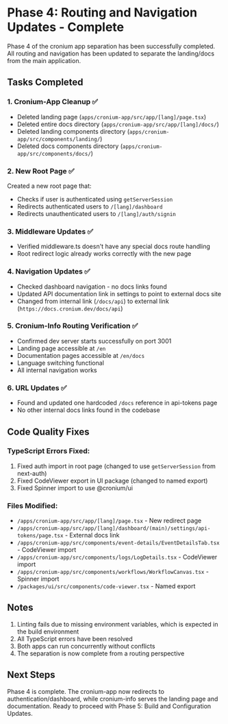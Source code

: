 # Phase 4: Routing and Navigation Updates - Complete

Phase 4 of the cronium app separation has been successfully completed. All routing and navigation has been updated to separate the landing/docs from the main application.

## Tasks Completed

### 1. Cronium-App Cleanup ✅

- Deleted landing page (`apps/cronium-app/src/app/[lang]/page.tsx`)
- Deleted entire docs directory (`apps/cronium-app/src/app/[lang]/docs/`)
- Deleted landing components directory (`apps/cronium-app/src/components/landing/`)
- Deleted docs components directory (`apps/cronium-app/src/components/docs/`)

### 2. New Root Page ✅

Created a new root page that:

- Checks if user is authenticated using `getServerSession`
- Redirects authenticated users to `/[lang]/dashboard`
- Redirects unauthenticated users to `/[lang]/auth/signin`

### 3. Middleware Updates ✅

- Verified middleware.ts doesn't have any special docs route handling
- Root redirect logic already works correctly with the new page

### 4. Navigation Updates ✅

- Checked dashboard navigation - no docs links found
- Updated API documentation link in settings to point to external docs site
- Changed from internal link (`/docs/api`) to external link (`https://docs.cronium.dev/docs/api`)

### 5. Cronium-Info Routing Verification ✅

- Confirmed dev server starts successfully on port 3001
- Landing page accessible at `/en`
- Documentation pages accessible at `/en/docs`
- Language switching functional
- All internal navigation works

### 6. URL Updates ✅

- Found and updated one hardcoded `/docs` reference in api-tokens page
- No other internal docs links found in the codebase

## Code Quality Fixes

### TypeScript Errors Fixed:

1. Fixed auth import in root page (changed to use `getServerSession` from next-auth)
2. Fixed CodeViewer export in UI package (changed to named export)
3. Fixed Spinner import to use @cronium/ui

### Files Modified:

- `/apps/cronium-app/src/app/[lang]/page.tsx` - New redirect page
- `/apps/cronium-app/src/app/[lang]/dashboard/(main)/settings/api-tokens/page.tsx` - External docs link
- `/apps/cronium-app/src/components/event-details/EventDetailsTab.tsx` - CodeViewer import
- `/apps/cronium-app/src/components/logs/LogDetails.tsx` - CodeViewer import
- `/apps/cronium-app/src/components/workflows/WorkflowCanvas.tsx` - Spinner import
- `/packages/ui/src/components/code-viewer.tsx` - Named export

## Notes

1. Linting fails due to missing environment variables, which is expected in the build environment
2. All TypeScript errors have been resolved
3. Both apps can run concurrently without conflicts
4. The separation is now complete from a routing perspective

## Next Steps

Phase 4 is complete. The cronium-app now redirects to authentication/dashboard, while cronium-info serves the landing page and documentation. Ready to proceed with Phase 5: Build and Configuration Updates.
